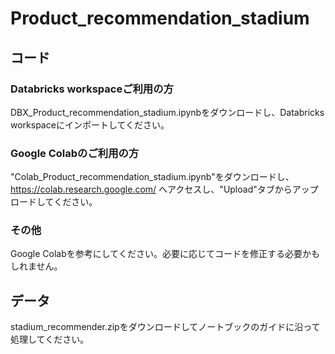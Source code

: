# Product_recommendation_stadium

## コード

### Databricks workspaceご利用の方
DBX_Product_recommendation_stadium.ipynbをダウンロードし、Databricks workspaceにインポートしてください。

### Google Colabのご利用の方
"Colab_Product_recommendation_stadium.ipynb"をダウンロードし、https://colab.research.google.com/
へアクセスし、"Upload"タブからアップロードしてください。

### その他
Google Colabを参考にしてください。必要に応じてコードを修正する必要かもしれません。

## データ
stadium_recommender.zipをダウンロードしてノートブックのガイドに沿って処理してください。
